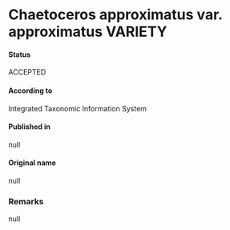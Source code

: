 Chaetoceros approximatus var. approximatus VARIETY
=======

#### Status
ACCEPTED

#### According to
Integrated Taxonomic Information System

#### Published in
null

#### Original name
null

### Remarks
null
